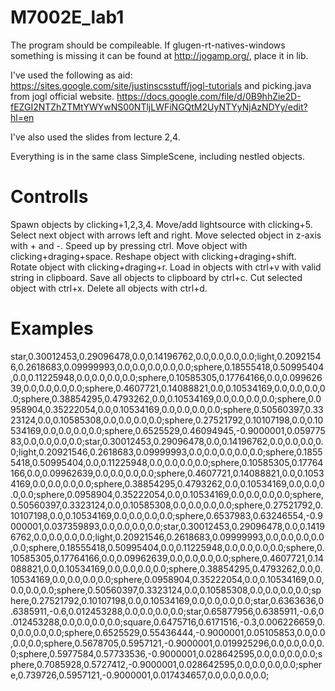 M7002E_lab1
===========
The program should be compileable. 
 If glugen-rt-natives-windows something is missing it can be found at http://jogamp.org/, place it in lib. 

I've used the following as aid: 
 https://sites.google.com/site/justinscsstuff/jogl-tutorials
 and picking.java from jogl official website.
 https://docs.google.com/file/d/0B9hhZie2D-fEZGI2NTZhZTMtYWYwNS00NTljLWFiNGQtM2UyNTYyNjAzNDYy/edit?hl=en

I've also used the slides from lecture 2,4. 

Everything is in the same class SimpleScene, including nestled objects. 

Controlls
===========
 Spawn objects by clicking+1,2,3,4. 
 Move/add lightsource with clicking+5. 
 Select next object with arrows left and right. 
 Move selected object in z-axis with + and -. Speed up by pressing ctrl. 
 Move object with clicking+draging+space. 
 Reshape object with clicking+draging+shift. 
 Rotate object with clicking+draging+r. 
 Load in objects with ctrl+v with valid string in clipboard. 
 Save all objects to clipboard by ctrl+c. 
 Cut selected object with ctrl+x. 
 Delete all objects with ctrl+d. 
 
Examples
===========
star,0.30012453,0.29096478,0.0,0.14196762,0.0,0.0,0.0,0.0;light,0.20921546,0.2618683,0.09999993,0.0,0.0,0.0,0.0,0.0;sphere,0.18555418,0.50995404,0.0,0.11225948,0.0,0.0,0.0,0.0;sphere,0.10585305,0.17764166,0.0,0.09962639,0.0,0.0,0.0,0.0;sphere,0.4607721,0.14088821,0.0,0.10534169,0.0,0.0,0.0,0.0;sphere,0.38854295,0.4793262,0.0,0.10534169,0.0,0.0,0.0,0.0;sphere,0.0958904,0.35222054,0.0,0.10534169,0.0,0.0,0.0,0.0;sphere,0.50560397,0.3323124,0.0,0.10585308,0.0,0.0,0.0,0.0;sphere,0.27521792,0.10107198,0.0,0.10534169,0.0,0.0,0.0,0.0;sphere,0.6525529,0.46094945,-0.9000001,0.05977583,0.0,0.0,0.0,0.0;star,0.30012453,0.29096478,0.0,0.14196762,0.0,0.0,0.0,0.0;light,0.20921546,0.2618683,0.09999993,0.0,0.0,0.0,0.0,0.0;sphere,0.18555418,0.50995404,0.0,0.11225948,0.0,0.0,0.0,0.0;sphere,0.10585305,0.17764166,0.0,0.09962639,0.0,0.0,0.0,0.0;sphere,0.4607721,0.14088821,0.0,0.10534169,0.0,0.0,0.0,0.0;sphere,0.38854295,0.4793262,0.0,0.10534169,0.0,0.0,0.0,0.0;sphere,0.0958904,0.35222054,0.0,0.10534169,0.0,0.0,0.0,0.0;sphere,0.50560397,0.3323124,0.0,0.10585308,0.0,0.0,0.0,0.0;sphere,0.27521792,0.10107198,0.0,0.10534169,0.0,0.0,0.0,0.0;sphere,0.6537983,0.63246554,-0.9000001,0.037359893,0.0,0.0,0.0,0.0;star,0.30012453,0.29096478,0.0,0.14196762,0.0,0.0,0.0,0.0;light,0.20921546,0.2618683,0.09999993,0.0,0.0,0.0,0.0,0.0;sphere,0.18555418,0.50995404,0.0,0.11225948,0.0,0.0,0.0,0.0;sphere,0.10585305,0.17764166,0.0,0.09962639,0.0,0.0,0.0,0.0;sphere,0.4607721,0.14088821,0.0,0.10534169,0.0,0.0,0.0,0.0;sphere,0.38854295,0.4793262,0.0,0.10534169,0.0,0.0,0.0,0.0;sphere,0.0958904,0.35222054,0.0,0.10534169,0.0,0.0,0.0,0.0;sphere,0.50560397,0.3323124,0.0,0.10585308,0.0,0.0,0.0,0.0;sphere,0.27521792,0.10107198,0.0,0.10534169,0.0,0.0,0.0,0.0;star,0.6363636,0.6385911,-0.6,0.012453288,0.0,0.0,0.0,0.0;star,0.65877956,0.6385911,-0.6,0.012453288,0.0,0.0,0.0,0.0;square,0.6475716,0.6171516,-0.3,0.006226659,0.0,0.0,0.0,0.0;sphere,0.6525529,0.55436444,-0.9000001,0.05105853,0.0,0.0,0.0,0.0;sphere,0.5678705,0.5957121,-0.9000001,0.019925296,0.0,0.0,0.0,0.0;sphere,0.5977584,0.57733536,-0.9000001,0.028642595,0.0,0.0,0.0,0.0;sphere,0.7085928,0.5727412,-0.9000001,0.028642595,0.0,0.0,0.0,0.0;sphere,0.739726,0.5957121,-0.9000001,0.017434657,0.0,0.0,0.0,0.0;
